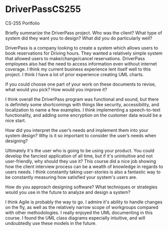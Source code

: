 # DriverPassCS255
CS-255 Portfolio


Briefly summarize the DriverPass project. Who was the client? What type of system did they want you to design?
What did you do particularly well?

DriverPass is a company looking to create a system which allows users to book reservations for Driving hours. They wanted a relatively simple system that allowed users to make/change/cancel reservations. DriverPass employees also had the need to access information even without internet coverage. I think my current business experience lent itself well to this project. I think I have a lot of prior experience creating UML charts.

If you could choose one part of your work on these documents to revise, what would you pick? How would you improve it?

I think overall the DriverPass program was functional and sound, but there is definitely some shortcomings with things like security, accessibility, and localization to name a few examples. I think implementing a speech-to-text functionality, and adding some encryption on the customer data would be a nice start. 

How did you interpret the user’s needs and implement them into your system design? Why is it so important to consider the user’s needs when designing?

Ultimately it's the user who is going to be using your product. You could develop the fanciest application of all time, but if it's unintuitive and not user-friendly, why should they use it? This course did a nice job showing how the client interview process can be a wealth of knowledge in regards to users needs. I think constantly taking user-stories is also a fantastic way to be constantly measuring how satisfied your system's users are. 

How do you approach designing software? What techniques or strategies would you use in the future to analyze and design a system?

I think Agile is probably the way to go. I admire it's ability to handle changes on the fly, as well as the relatively narrow scope of workgroups compared with other methodologies. I really enjoyed the UML documenting in this course. I found the UML class diagrams especially intuitive, and will undoubtedly use these models in the future. 
